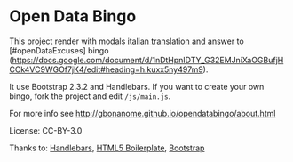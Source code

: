 Open Data Bingo
===============

This project render with modals [italian translation and answer](https://docs.google.com/document/d/1yUgLJD1KyrrKNQnKc9UYdgIIAmgUBZ8qf12VvXSCNig/edit?usp=sharing) to [#openDataExcuses] bingo (https://docs.google.com/document/d/1nDtHpnIDTY_G32EMJniXaOGBufjHCCk4VC9WGOf7jK4/edit#heading=h.kuxx5ny497m9).

It use Bootstrap 2.3.2 and Handlebars. If you want to create your own bingo, fork the project and edit `/js/main.js`.

For more info see http://gbonanome.github.io/opendatabingo/about.html

License: CC-BY-3.0

Thanks to: [Handlebars](http://handlebarsjs.com/), [HTML5 Boilerplate](http://html5boilerplate.com/), [Bootstrap](http://twitter.github.io/bootstrap/)

